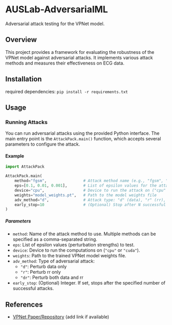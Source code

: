 # AUSLab-AdversarialML

Adversarial attack testing for the VPNet model.

## Overview

This project provides a framework for evaluating the robustness of the VPNet model against adversarial attacks. It implements various attack methods and measures their effectiveness on ECG data.

## Installation
 required dependencies:
   ``
   pip install -r requirements.txt
   ``

## Usage

### Running Attacks

You can run adversarial attacks using the provided Python interface. The main entry point is the `AttackPack.main()` function, which accepts several parameters to configure the attack.

#### Example

```python
import AttackPack

AttackPack.main(
    method="fgsm",                # Attack method name (e.g., "fgsm", "pgd", etc.)
    eps=[0.1, 0.01, 0.001],       # List of epsilon values for the attack
    device="cpu",                 # Device to run the attack on ("cpu" or "cuda")
    weights="model_weights.pt",   # Path to the model weights file
    adv_method="d",               # Attack type: "d" (data), "r" (rr), or "dr" (both)
    early_stop=10                 # (Optional) Stop after N successful attacks
)
```

##### Parameters

- `method`: Name of the attack method to use. Multiple methods can be specified as a comma-separated string.
- `eps`: List of epsilon values (perturbation strengths) to test.
- `device`: Device to run the computations on (`"cpu"` or `"cuda"`).
- `weights`: Path to the trained VPNet model weights file.
- `adv_method`: Type of adversarial attack:
    - `"d"`: Perturb data only
    - `"r"`: Perturb rr only
    - `"dr"`: Perturb both data and rr
- `early_stop`: (Optional) Integer. If set, stops after the specified number of successful attacks.


## References

- [VPNet Paper/Repository](#) (add link if available)

